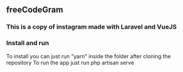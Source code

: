 ## freeCodeGram

### This is a copy of instagram made with Laravel and VueJS

### Install and run

To install you can just run "yarn" inside the folder after cloning the repository
To run the app just run php artisan serve
